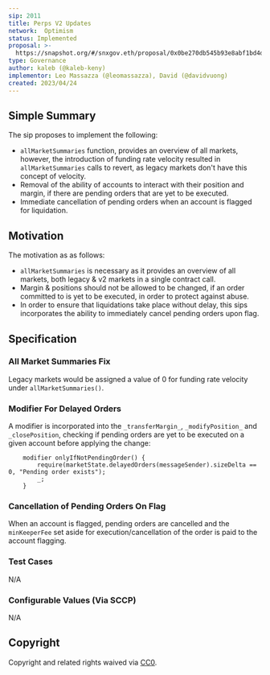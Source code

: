 ```yaml
---
sip: 2011
title: Perps V2 Updates
network:  Optimism
status: Implemented
proposal: >-
  https://snapshot.org/#/snxgov.eth/proposal/0x0be270db545b93e8abf1bd4db881c8b7a287bda5cc3bd31d63f054f7fe96e2ed
type: Governance
author: kaleb (@kaleb-keny)
implementor: Leo Massazza (@leomassazza), David (@davidvuong)
created: 2023/04/24
---
```


## Simple Summary

The sip proposes to implement the following:
- `allMarketSummaries` function, provides an overview of all markets, however, the introduction of funding rate velocity resulted in `allMarketSummaries` calls to revert, as legacy markets don't have this concept of velocity.
- Removal of the ability of accounts to interact with their position and margin, if there are pending orders that are yet to be executed.
- Immediate cancellation of pending orders when an account is flagged for liquidation. 

## Motivation

The motivation as as follows:
- `allMarketSummaries` is necessary as it provides an overview of all markets, both legacy & v2 markets in a single contract call.
- Margin & positions should not be allowed to be changed, if an order committed to is yet to be executed, in order to protect against abuse. 
- In order to ensure that liquidations take place without delay, this sips incorporates the ability to immediately cancel pending orders upon flag.

## Specification

### All Market Summaries Fix

Legacy markets would be assigned a value of 0 for funding rate velocity under `allMarketSummaries()`.

### Modifier For Delayed Orders

A modifier is incorporated into the `_transferMargin_`, `_modifyPosition_` and `_closePosition`, checking if pending orders are yet to be executed on a given account before applying the change: 

```
    modifier onlyIfNotPendingOrder() {
        require(marketState.delayedOrders(messageSender).sizeDelta == 0, "Pending order exists");
        _;
    }
```

### Cancellation of Pending Orders On Flag

When an account is flagged, pending orders are cancelled and the `minKeeperFee` set aside for execution/cancellation of the order is paid to the account flagging.


### Test Cases

N/A

### Configurable Values (Via SCCP)

N/A

## Copyright

Copyright and related rights waived via [CC0](https://creativecommons.org/publicdomain/zero/1.0/).
